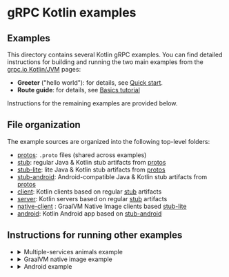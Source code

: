 # gRPC Kotlin examples

## Examples

This directory contains several Kotlin gRPC examples. You can find detailed
instructions for building and running the two main examples from the [grpc.io
Kotlin/JVM][] pages:

- **Greeter** ("hello world"): for details, see [Quick start][].
- **Route guide**: for details, see [Basics tutorial][]

Instructions for the remaining examples are provided below.

## File organization

The example sources are organized into the following top-level folders:

- [protos][]: `.proto` files (shared across examples)
- [stub][]: regular Java & Kotlin stub artifacts from [protos][]
- [stub-lite][]: lite Java & Kotlin stub artifacts from [protos][]
- [stub-android][]: Android-compatible Java & Kotlin stub artifacts from [protos][]
- [client](client): Kotlin clients based on regular [stub][] artifacts
- [server](server): Kotlin servers based on regular [stub][] artifacts
- [native-client](native-client) : GraalVM Native Image clients based [stub-lite][]
- [android](android): Kotlin Android app based on [stub-android][]

## Instructions for running other examples

- <details>
  <summary>Multiple-services animals example</summary>

  Start the server:

  ```sh
  ./gradlew :server:AnimalsServer
  ```

  In another console, run the client against the "dog", "pig", and "sheep" services:

  ```sh
  ./gradlew :client:AnimalsClient --args=dog
  ./gradlew :client:AnimalsClient --args=pig
  ./gradlew :client:AnimalsClient --args=sheep
  ```

- <details>
  <summary>GraalVM native image example</summary>

  Start the server:

  ```sh
  ./gradlew :server:HelloWorldServer
  ```

  In another console, create the native image client and run it:

  ```sh
  ./gradlew :native-client:nativeImage
  native-client/build/graal/hello-world
  ```

- <details>
  <summary>Android example</summary>

  *NOTE: You must use JDK 11 or higher*

  Start the server:

  ```sh
  ./gradlew :server:HelloWorldServer
  ```

  Run the Client:

  1. [Download Android Command Line Tools](https://developer.android.com/studio)

  1. Install the SDK:

      ```sh
      mkdir android-sdk
      cd android-sdk
      unzip PATH_TO_SDK_ZIP/sdk-tools-linux-VERSION.zip
      mv cmdline-tools latest
      mkdir cmdline-tools
      mv latest cmdline-tools
      cmdline-tools/latest/bin/sdkmanager --update
      cmdline-tools/latest/bin/sdkmanager "platforms;android-31" "build-tools;31.0.0" "extras;google;m2repository" "extras;android;m2repository"
      cmdline-tools/latest/bin/sdkmanager --licenses
      ```

  1. Set an env var pointing to the `android-sdk`

      ```sh
      export ANDROID_SDK_ROOT=PATH_TO_SDK/android-sdk
      ```

  1. Run the build from this project's dir:

      ```sh
      ./gradlew :android:build
      ```

  1. You can either run on an emulator or a physical device and you can either
      connect to the server running on your local machine, or connect to a server
      you deployed on the cloud.

      * Emulator + Local Server:

        * From the command line:

          ```sh
          ./gradlew :android:installDebug
          ```

        * From Android Studio / IntelliJ, navigate to
          `android/src/main/kotlin/io/grpc/examples/helloworld` and right-click on
          `MainActivity` and select `Run`.

      * Physical Device + Local Server:

        * From the command line:

          1. [Setup adb](https://developer.android.com/studio/run/device)
          1. `./gradlew :android:installDebug -PserverUrl=http://YOUR_MACHINE_IP:50051/`

        * From Android Studio / IntelliJ:

          1. Create a `gradle.properties` file in your root project directory containing:

              ```sh
              serverUrl=http://YOUR_MACHINE_IP:50051/
              ```

          1. Navigate to `android/src/main/kotlin/io/grpc/examples/helloworld` and right-click on `MainActivity` and select `Run`.

      * Emulator or Physical Device + Cloud:

        * From the command line:

          1. [setup adb](https://developer.android.com/studio/run/device)
          1. `./gradlew :android:installDebug -PserverUrl=https://YOUR_SERVER/`

        * From Android Studio / IntelliJ:

          1. Create a `gradle.properties` file in your root project directory containing:

              ```sh
              serverUrl=https://YOUR_SERVER/
              ```

          1. Navigate to `android/src/main/kotlin/io/grpc/examples/helloworld` and right-click on `MainActivity` and select `Run`.

[Basics tutorial]: https://grpc.io/docs/languages/kotlin/basics/
[grpc.io Kotlin/JVM]: https://grpc.io/docs/languages/kotlin/
[protos]: protos
[Quick start]: https://grpc.io/docs/languages/kotlin/quickstart/
[stub]: stub
[stub-android]: stub-android
[stub-lite]: stub-lite
